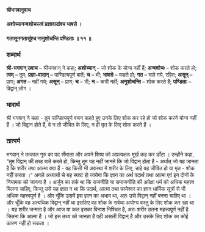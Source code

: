 #### श्रीभगवानुवाच
#### अशोच्यानन्वशोचस्त्वं प्रज्ञावादांश्च भाषसे ।
#### गतासूनगतासूंश्च नानुशोचन्ति पण्डिताः ॥ ११ ॥

### शब्दार्थ

**श्री-भगवान्  उवाच** – श्रीभगवान् ने कहा; **अशोच्यान्** – जो शोक के योग्य नहीं हैं; **अन्वशोचः** – शोक करते हो; **त्वम्** – तुम; **प्रज्ञा-वादान्** – पाण्डित्यपूर्ण बातें; **च** – भी; **भाषसे** – कहते हो; **गत** – चले गये, रहित; **असून्** – प्राण; **अगत** – नहीं गये; **असून्** – प्राण; **च** – भी; **न** – कभी नहीं; **अनुशोचन्ति** – शोक करते हैं; **पण्डिताः** – विद्वान् लोग ।

### भावार्थ

श्री भगवान् ने कहा - तुम पाण्डित्यपूर्ण वचन कहते हुए उनके लिए शोक कर रहे हो जो शोक करने योग्य नहीं हैं । जो विद्वान होते हैं, वे न तो जीवित के लिए, न ही मृत के लिए शोक करते हैं ।

### तात्पर्य

भगवान् ने तत्काल गुरु का पद सँभाला और अपने शिष्य को अप्रत्यक्षतः मूर्ख कह कर डाँटा । उन्होंने कहा, “तुम विद्वान् की तरह बातें करते हो, किन्तु तुम यह नहीं जानते कि जो विद्वान् होता है - अर्थात् जो यह जानता है कि शरीर तथा आत्मा क्या हैं - वह किसी भी अवस्था में शरीर के लिए, चाहे वह जीवित हो या मृत - शोक नहीं करता ।” अगले अध्यायों से यह स्पष्ट हो जायेगा कि ज्ञान का अर्थ पदार्थ तथा आत्मा एवं इन दोनों के नियामक को जानना है । अर्जुन का तर्क था कि राजनीति या समाजनीति की अपेक्षा धर्म को अधिक महत्त्व मिलना चाहिए, किन्तु उसे यह ज्ञात न था कि पदार्थ, आत्मा तथा परमेश्वर का ज्ञान धार्मिक सूत्रों से भी अधिक महत्त्वपूर्ण है । और चूँकि उसमें इस ज्ञान का अभाव था, अतः उसे विद्वान् नहीं बनना चाहिए था । और चूँकि वह अत्यधिक विद्वान् नहीं था इसलिए वह शोक के सर्वथा अयोग्य वस्तु के लिए शोक कर रहा था । यह शरीर जन्मता है और आज या कल इसका विनाश निश्चित है, अतः शरीर उतना महत्त्वपूर्ण नहीं है जितना कि आत्मा है । जो इस तथ्य को जानता है वही असली विद्वान् है और उसके लिए शोक का कोई कारण नहीं हो सकता ।